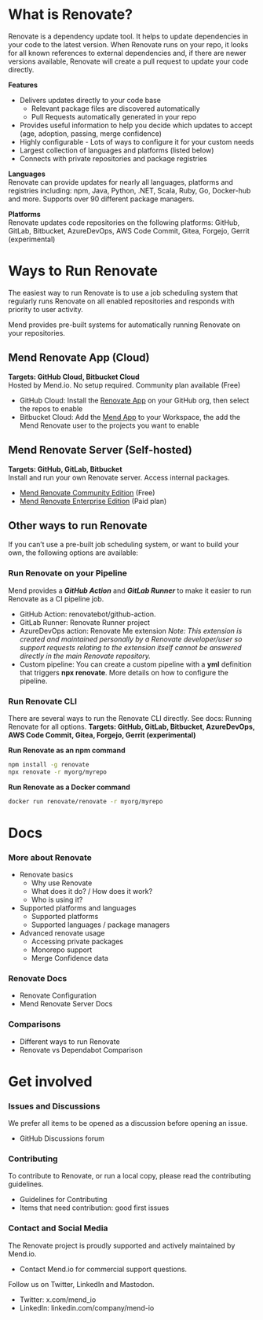 # What is Renovate?

Renovate is a dependency update tool. It helps to update dependencies in your code to the latest version.
When Renovate runs on your repo, it looks for all known references to external dependencies and, if there are newer versions available, Renovate will create a pull request to update your code directly.

**Features**
- Delivers updates directly to your code base
  - Relevant package files are discovered automatically
  - Pull Requests automatically generated in your repo
- Provides useful information to help you decide which updates to accept (age, adoption, passing, merge confidence)
- Highly configurable - Lots of ways to configure it for your custom needs
- Largest collection of languages and platforms (listed below)
- Connects with private repositories and package registries

**Languages**<br>
Renovate can provide updates for nearly all languages, platforms and registries including: npm, Java, Python, .NET, Scala, Ruby, Go, Docker-hub and more.
Supports over 90 different package managers.

**Platforms**<br>
Renovate updates code repositories on the following platforms: GitHub, GitLab, Bitbucket, AzureDevOps, AWS Code Commit, Gitea, Forgejo, Gerrit (experimental)

#  Ways to Run Renovate

The easiest way to run Renovate is to use a job scheduling system that regularly runs Renovate on all enabled repositories and responds with priority to user activity.

Mend provides pre-built systems for automatically running Renovate on your repositories.

## Mend Renovate App (Cloud)

**Targets: GitHub Cloud, Bitbucket Cloud**<br>
Hosted by Mend.io. No setup required. Community plan available (Free)

* GitHub Cloud: Install the [Renovate App](https://github.com/apps/renovate) on your GitHub org, then select the repos to enable
* Bitbucket Cloud: Add the [Mend App](https://marketplace.atlassian.com/apps/1232072/mend) to your Workspace, the add the Mend Renovate user to the projects you want to enable

## Mend Renovate Server (Self-hosted)

**Targets: GitHub, GitLab, Bitbucket**<br>
Install and run your own Renovate server. Access internal packages.

* [Mend Renovate Community Edition](https://github.com/mend/renovate-ce-ee/tree/main/docs) (Free)
* [Mend Renovate Enterprise Edition](http://link-to-enterprise-webpage) (Paid plan)

## Other ways to run Renovate
If you can’t use a pre-built job scheduling system, or want to build your own, the following options are available:

### Run Renovate on your Pipeline
Mend provides a _**GitHub Action**_ and _**GitLab Runner**_ to make it easier to run Renovate as a CI pipeline job.

* GitHub Action: renovatebot/github-action.
* GitLab Runner: Renovate Runner project
* AzureDevOps action: Renovate Me extension
_Note: This extension is created and maintained personally by a Renovate developer/user so support requests relating to the extension itself cannot be answered directly in the main Renovate repository._
* Custom pipeline: You can create a custom pipeline with a **yml** definition that triggers **npx renovate**. More details on how to configure the pipeline.

### Run Renovate CLI
There are several ways to run the Renovate CLI directly. See docs: Running Renovate for all options.
**Targets: GitHub, GitLab, Bitbucket, AzureDevOps, AWS Code Commit, Gitea, Forgejo, Gerrit (experimental)**

**Run Renovate as an npm command**
```bash
npm install -g renovate
npx renovate -r myorg/myrepo
```

**Run Renovate as a Docker command**
```bash
docker run renovate/renovate -r myorg/myrepo
```

# Docs

### More about Renovate
- Renovate basics
  - Why use Renovate
  - What does it do? / How does it work?
  - Who is using it?
- Supported platforms and languages
  - Supported platforms
  - Supported languages / package managers
- Advanced renovate usage
  - Accessing private packages
  - Monorepo support
  - Merge Confidence data

### Renovate Docs
- Renovate Configuration
- Mend Renovate Server Docs

### Comparisons
- Different ways to run Renovate
- Renovate vs Dependabot Comparison

# Get involved

### Issues and Discussions
We prefer all items to be opened as a discussion before opening an issue.
- GitHub Discussions forum

### Contributing
To contribute to Renovate, or run a local copy, please read the contributing guidelines.
- Guidelines for Contributing
- Items that need contribution: good first issues

### Contact and Social Media
The Renovate project is proudly supported and actively maintained by Mend.io.
- Contact Mend.io for commercial support questions.

Follow us on Twitter, LinkedIn and Mastodon.
- Twitter: x.com/mend_io
- LinkedIn: linkedin.com/company/mend-io

